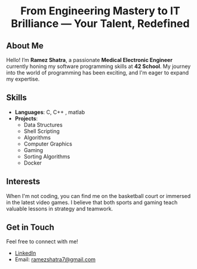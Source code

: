 <h1 align="center">From Engineering Mastery to IT Brilliance — Your Talent, Redefined</h1>

## About Me

Hello! I’m **Ramez Shatra**, a passionate **Medical Electronic Engineer** currently honing my software programming skills at **42 School**. My journey into the world of programming has been exciting, and I'm eager to expand my expertise.

## Skills

- **Languages**: C, C++ , matlab
- **Projects**: 
  - Data Structures
  - Shell Scripting
  - Algorithms
  - Computer Graphics
  - Gaming
  - Sorting Algorithms
  - Docker

## Interests

When I'm not coding, you can find me on the basketball court or immersed in the latest video games. I believe that both sports and gaming teach valuable lessons in strategy and teamwork.

## Get in Touch

Feel free to connect with me!

- [LinkedIn](https://www.linkedin.com/in/ramez-shatra/)
- Email: [ramezshatra7@gmail.com](mailto:ramezshatra7@gmail.com)
